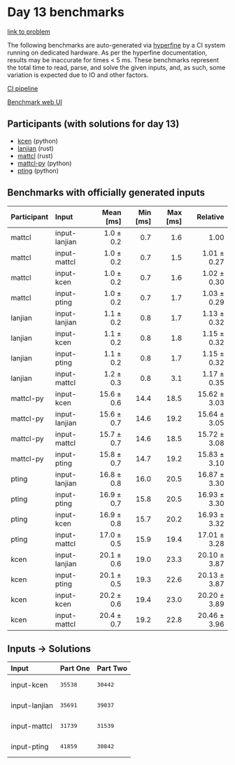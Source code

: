 # Day 13 benchmarks

[link to problem](https://adventofcode.com/2023/day/13)

The following benchmarks are auto-generated via
[hyperfine](https://github.com/sharkdp/hyperfine) by a CI system running on
dedicated hardware. As per the hyperfine documentation, results may be
inaccurate for times < 5 ms. These benchmarks represent the total time to read,
parse, and solve the given inputs, and, as such, some variation is expected due
to IO and other factors.

[CI pipeline](http://ci.papercode.net:8080/teams/main/pipelines/aoc2023)

[Benchmark web UI](https://aoc.ancalagon.black)


## Participants (with solutions for day 13)

- [kcen](https://github.com/kcen/aoc2023) (python)
- [lanjian](https://github.com/lanjian/aoc-2023) (rust)
- [mattcl](https://github.com/mattcl/aoc2023) (rust)
- [mattcl-py](https://github.com/mattcl/aoc2023-py) (python)
- [pting](https://github.com/pting/aoc2023) (python)


## Benchmarks with officially generated inputs

| Participant | Input | Mean [ms] | Min [ms] | Max [ms] | Relative |
|:---|:---|---:|---:|---:|---:|
| mattcl | input-lanjian | 1.0 ± 0.2 | 0.7 | 1.6 | 1.00 |
| mattcl | input-mattcl | 1.0 ± 0.2 | 0.7 | 1.5 | 1.01 ± 0.27 |
| mattcl | input-kcen | 1.0 ± 0.2 | 0.7 | 1.6 | 1.02 ± 0.30 |
| mattcl | input-pting | 1.0 ± 0.2 | 0.7 | 1.7 | 1.03 ± 0.29 |
| lanjian | input-lanjian | 1.1 ± 0.2 | 0.8 | 1.7 | 1.13 ± 0.32 |
| lanjian | input-kcen | 1.1 ± 0.2 | 0.8 | 1.8 | 1.15 ± 0.32 |
| lanjian | input-pting | 1.1 ± 0.2 | 0.8 | 1.7 | 1.15 ± 0.32 |
| lanjian | input-mattcl | 1.2 ± 0.3 | 0.8 | 3.1 | 1.17 ± 0.35 |
| mattcl-py | input-kcen | 15.6 ± 0.6 | 14.4 | 18.5 | 15.62 ± 3.03 |
| mattcl-py | input-lanjian | 15.6 ± 0.7 | 14.6 | 19.2 | 15.64 ± 3.05 |
| mattcl-py | input-mattcl | 15.7 ± 0.7 | 14.6 | 18.5 | 15.72 ± 3.08 |
| mattcl-py | input-pting | 15.8 ± 0.7 | 14.7 | 19.2 | 15.83 ± 3.10 |
| pting | input-lanjian | 16.8 ± 0.8 | 16.0 | 20.5 | 16.87 ± 3.30 |
| pting | input-pting | 16.9 ± 0.7 | 15.8 | 20.5 | 16.93 ± 3.30 |
| pting | input-kcen | 16.9 ± 0.8 | 15.7 | 20.2 | 16.93 ± 3.32 |
| pting | input-mattcl | 17.0 ± 0.5 | 15.9 | 19.4 | 17.01 ± 3.28 |
| kcen | input-lanjian | 20.1 ± 0.6 | 19.0 | 23.3 | 20.10 ± 3.87 |
| kcen | input-pting | 20.1 ± 0.5 | 19.3 | 22.6 | 20.13 ± 3.87 |
| kcen | input-kcen | 20.2 ± 0.6 | 19.4 | 23.0 | 20.20 ± 3.89 |
| kcen | input-mattcl | 20.4 ± 0.7 | 19.2 | 22.8 | 20.46 ± 3.96 |


## Inputs -> Solutions

| Input | Part One | Part Two |
|:---|:---|:---|
|input-kcen|<pre>35538</pre>|<pre>30442</pre>|
|input-lanjian|<pre>35691</pre>|<pre>39037</pre>|
|input-mattcl|<pre>31739</pre>|<pre>31539</pre>|
|input-pting|<pre>41859</pre>|<pre>30842</pre>|